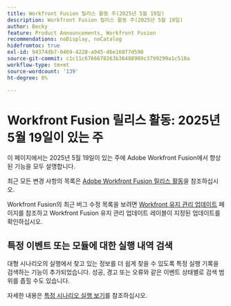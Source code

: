 ```yaml
---
title: Workfront Fusion 릴리스 활동 주(2025년 5월 19일)
description: Workfront Fusion 릴리스 활동 주(2025년 5월 19일)
author: Becky
feature: Product Announcements, Workfront Fusion
recommendations: noDisplay, noCatalog
hidefromtoc: true
exl-id: 94374db7-0469-4228-a945-d6e168f7d598
source-git-commit: c1c11c6766678263b36488909c3799299a1c510a
workflow-type: tm+mt
source-wordcount: '139'
ht-degree: 0%

---
```


# Workfront Fusion 릴리스 활동: 2025년 5월 19일이 있는 주

이 페이지에서는 2025년 5월 19일이 있는 주에 Adobe Workfront Fusion에서 향상된 기능을 모두 설명합니다.

최근 모든 변경 사항의 목록은 [Adobe Workfront Fusion 릴리스 활동](/help/workfront-fusion/fusion-product-releases/fusion-release-activity.md)을 참조하십시오.

Workfront Fusion의 최근 버그 수정 목록을 보려면 [Workfront 유지 관리 업데이트](https://experienceleague.adobe.com/en/docs/workfront-known-issues/releases/current-updates) 페이지를 참조하고 Workfront Fusion 유지 관리 업데이트 레이블이 지정된 업데이트를 확인하십시오.

## 특정 이벤트 또는 모듈에 대한 실행 내역 검색

대형 시나리오의 실행에서 찾고 있는 정보를 더 쉽게 찾을 수 있도록 특정 실행 기록을 검색하는 기능이 추가되었습니다. 성공, 경고 또는 오류와 같은 이벤트 상태별로 검색 범위를 좁힐 수도 있습니다.

자세한 내용은 [특정 시나리오 실행 보기](/help/workfront-fusion/manage-scenarios/view-a-specific-scenario-execution.md)를 참조하십시오.
